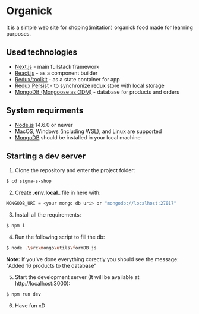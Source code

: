 # Organick

It is a simple web site for shoping(imitation) organick food made for learning purposes.

## Used technologies

- [Next.js][next] - main fullstack framework
- [React.js][react] - as a component builder
- [Redux/toolkit][redux] - as a state container for app
- [Redux Persist][redux_persist] - to synchronize redux store with local storage
- [MongoDB (Mongoose as ODM)][mongo] - database for products and orders

## System requirments

- [Node.js][node] 14.6.0 or newer
- MacOS, Windows (including WSL), and Linux are supported
- [MongoDB][mongo_installation] should be installed in your local machine

## Starting a dev server

1. Clone the repository and enter the project folder:

```sh
$ cd sigma-s-shop
```

2. Create **.env.local\_** file in here with:

```sh
MONGODB_URI = <your mongo db uri> or "mongodb://localhost:27017"
```

3. Install all the requirements:

```sh
$ npm i
```

4. Run the following script to fill the db:

```sh
$ node .\src\mongo\utils\formDB.js
```

**Note:** If you've done everything corectly you should see the message: "Added 16 products to the database"

5. Start the development server (It will be available at http://localhost:3000):

```sh
$ npm run dev
```

6. Have fun xD

[next]: https://nextjs.org/docs
[react]: https://react.dev/learn
[redux]: https://redux.js.org/introduction/getting-started
[redux_persist]: https://github.com/rt2zz/redux-persist
[sass]: https://sass-lang.com
[node]: https://nodejs.org/uk
[mongo]: https://www.mongodb.com
[mongo_installation]: https://www.mongodb.com/docs/manual/installation/
